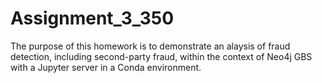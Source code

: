 # Assignment_3_350
The purpose of this homework is to demonstrate an alaysis of fraud detection, including second-party fraud, within the context of Neo4j GBS with a Jupyter server in a Conda environment.  
